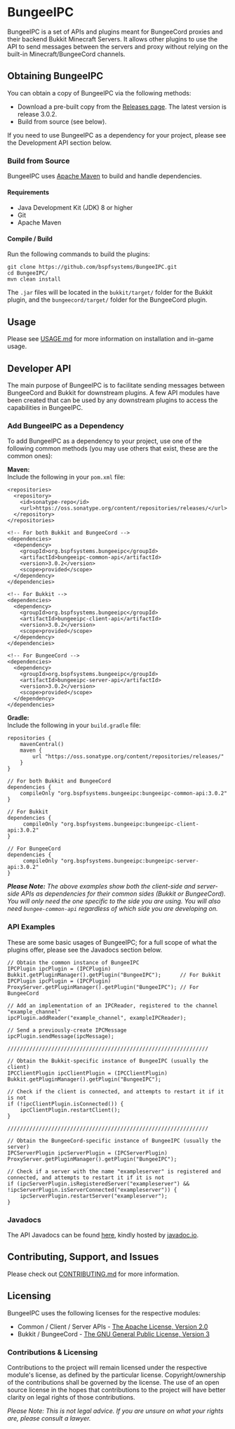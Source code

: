 # BungeeIPC

BungeeIPC is a set of APIs and plugins meant for BungeeCord proxies and their backend Bukkit Minecraft Servers. It allows other plugins to use the API to send messages between the servers and proxy without relying on the built-in Minecraft/BungeeCord channels.

## Obtaining BungeeIPC

You can obtain a copy of BungeeIPC via the following methods:
- Download a pre-built copy from the [Releases page](https://github.com/bspfsystems/BungeeIPC/releases/latest/). The latest version is release 3.0.2.
- Build from source (see below).

If you need to use BungeeIPC as a dependency for your project, please see the Development API section below.

### Build from Source

BungeeIPC uses [Apache Maven](https://maven.apache.org/) to build and handle dependencies.

#### Requirements

- Java Development Kit (JDK) 8 or higher
- Git
- Apache Maven

#### Compile / Build

Run the following commands to build the plugins:
```
git clone https://github.com/bspfsystems/BungeeIPC.git
cd BungeeIPC/
mvn clean install
```

The `.jar` files will be located in the `bukkit/target/` folder for the Bukkit plugin, and the `bungeecord/target/` folder for the BungeeCord plugin.

## Usage

Please see [USAGE.md](USAGE.md) for more information on installation and in-game usage.

## Developer API

The main purpose of BungeeIPC is to facilitate sending messages between BungeeCord and Bukkit for downstream plugins. A few API modules have been created that can be used by any downstream plugins to access the capabilities in BungeeIPC.

### Add BungeeIPC as a Dependency

To add BungeeIPC as a dependency to your project, use one of the following common methods (you may use others that exist, these are the common ones):

**Maven:**<br />
Include the following in your `pom.xml` file:<br />
```
<repositories>
  <repository>
    <id>sonatype-repo</id>
    <url>https://oss.sonatype.org/content/repositories/releases/</url>
  </repository>
</repositories>

<!-- For both Bukkit and BungeeCord -->
<dependencies>
  <dependency>
    <groupId>org.bspfsystems.bungeeipc</groupId>
    <artifactId>bungeeipc-common-api</artifactId>
    <version>3.0.2</version>
    <scope>provided</scope>
  </dependency>
</dependencies>

<!-- For Bukkit -->
<dependencies>
  <dependency>
    <groupId>org.bspfsystems.bungeeipc</groupId>
    <artifactId>bungeeipc-client-api</artifactId>
    <version>3.0.2</version>
    <scope>provided</scope>
  </dependency>
</dependencies>

<!-- For BungeeCord -->
<dependencies>
  <dependency>
    <groupId>org.bspfsystems.bungeeipc</groupId>
    <artifactId>bungeeipc-server-api</artifactId>
    <version>3.0.2</version>
    <scope>provided</scope>
  </dependency>
</dependencies>
```

**Gradle:**<br />
Include the following in your `build.gradle` file:<br />
```
repositories {
    mavenCentral()
    maven {
        url "https://oss.sonatype.org/content/repositories/releases/"
    }
}

// For both Bukkit and BungeeCord
dependencies {
    compileOnly "org.bspfsystems.bungeeipc:bungeeipc-common-api:3.0.2"
}

// For Bukkit
dependencies {
     compileOnly "org.bspfsystems.bungeeipc:bungeeipc-client-api:3.0.2"
}

// For BungeeCord
dependencies {
     compileOnly "org.bspfsystems.bungeeipc:bungeeipc-server-api:3.0.2"
}
```

_**Please Note:** The above examples show both the client-side and server-side APIs as dependencies for their common sides (Bukkit or BungeeCord). You will only need the one specific to the side you are using. You will also need `bungee-common-api` regardless of which side you are developing on._

### API Examples

These are some basic usages of BungeeIPC; for a full scope of what the plugins offer, please see the Javadocs section below.
```
// Obtain the common instance of BungeeIPC
IPCPlugin ipcPlugin = (IPCPlugin) Bukkit.getPluginManager().getPlugin("BungeeIPC");      // For Bukkit
IPCPlugin ipcPlugin = (IPCPlugin) ProxyServer.getPluginManager().getPlugin("BungeeIPC"); // For BungeeCord

// Add an implementation of an IPCReader, registered to the channel "example_channel"
ipcPlugin.addReader("example_channel", exampleIPCReader);

// Send a previously-create IPCMessage
ipcPlugin.sendMessage(ipcMessage);

////////////////////////////////////////////////////////////////

// Obtain the Bukkit-specific instance of BungeeIPC (usually the client)
IPCClientPlugin ipcClientPlugin = (IPCClientPlugin) Bukkit.getPluginManager().getPlugin("BungeeIPC");

// Check if the client is connected, and attempts to restart it if it is not
if (!ipcClientPlugin.isConnected()) {
    ipcClientPlugin.restartClient();
}

////////////////////////////////////////////////////////////////

// Obtain the BungeeCord-specific instance of BungeeIPC (usually the server)
IPCServerPlugin ipcServerPlugin = (IPCServerPlugin) ProxyServer.getPluginManager().getPlugin("BungeeIPC");

// Check if a server with the name "exampleserver" is registered and connected, and attempts to restart it if it is not
if (ipcServerPlugin.isRegisteredServer("exampleserver") && !ipcServerPlugin.isServerConnected("exampleserver")) {
    ipcServerPlugin.restartServer("exampleserver");
}
```

### Javadocs

The API Javadocs can be found [here](https://bspfsystems.org/docs/bungeeipc/), kindly hosted by [javadoc.io](https://javadoc.io/).

## Contributing, Support, and Issues

Please check out [CONTRIBUTING.md](CONTRIBUTING.md) for more information.

## Licensing

BungeeIPC uses the following licenses for the respective modules:
- Common / Client / Server APIs - [The Apache License, Version 2.0](https://apache.org/licenses/LICENSE-2.0.html)
- Bukkit / BungeeCord - [The GNU General Public License, Version 3](https://www.gnu.org/licenses/gpl-3.0.en.html)

### Contributions & Licensing

Contributions to the project will remain licensed under the respective module's license, as defined by the particular license. Copyright/ownership of the contributions shall be governed by the license. The use of an open source license in the hopes that contributions to the project will have better clarity on legal rights of those contributions.

_Please Note: This is not legal advice. If you are unsure on what your rights are, please consult a lawyer._
